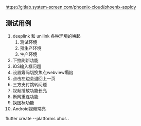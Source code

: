 https://gitlab.system-screen.com/phoenix-cloud/phoenix-appldy 

## 测试用例
1. deeplink 和 unilink  各种环境的唤起
    1. 测试环境
    2. 预生产环境
    3. 生产环境
2. 下拉刷新功能
3. iOS输入框问题
4. 设置筹码切换焦点webview塌陷
5. 点击左边会退回上一页
6. 三方支付跳转问题
7. 视频播放功能长亮
8. 断网重连功能
9. 换图标功能
10. Android视频常亮

flutter create --platforms ohos .
